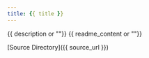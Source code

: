 ```yaml
---
title: {{ title }}
---
```

{{ description or ""}}
{{ readme_content or ""}}

[Source Directory]({{ source_url }})


